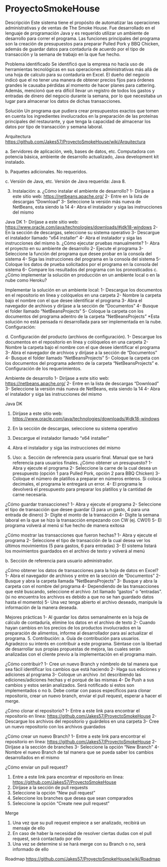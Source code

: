 # ProyectoSmokeHouse

Descripción
Este sistema tiene el propósito de automatizar las operaciones administrativas y de ventas de The Smoke House. Fue desarrollado en el lenguaje de programación Java y es requerido utilizar un ambiente de desarrollo para correr el programa.
Las funciones principales del programa son la creación de presupuestos para preparar Pulled Pork y BBQ Chicken, además de guardar datos para contaduría de acuerdo por el tipo de transacción y la semana de trabajo en la que fue hecho.

Problema identificado
Se identificó que la empresa no hacía uso de herramientas tecnológicas en sus operaciones administrativas más allá de una hoja de calculo para su contaduría en Excel. El dueño del negocio indicó que el no tener una manera de obtener precios fijos para órdenes grandes le causaba pérdidas al momento de hacer planes para cattering. Además, mencionó que era difícil llevar un registro de todos los gastos y entradas de dinero del negocio durante la semana, por lo que necesitaba un lugar para almacenar los datos de dichas transacciones.

Solución
Un programa que pudiera crear presupuestos exactos que tomen en cuenta los ingredientes involucrados en la preparación de las proteínas principales del restaurante, y que tenga la capacidad de almacenar los datos por tipo de transacción y semana laboral.
 
Arquitectura
https://github.com/Jakes57/ProyectoSmokeHouse/wiki/Arquitectura 

a.	Servidores de aplicación, web, bases de datos, etc.
Computadora con potencia básica, ambiente de desarrollo actualizado, Java development kit instalado. 

b.	Paquetes adicionales.
No requeridos.

c.	Versión de Java, etc.
Versión de Java requerida: Java 8.

3.	Instalación:
a.	¿Cómo instalar el ambiente de desarrollo?
1-	Diríjase a este sitio web: https://netbeans.apache.org/ 
2-	Entre en la lista de descargas “Download”
3-	Seleccione la versión más nueva de NetBeans, esta siendo la 14
4-	Abra el instalador y siga las instrucciones del mismo

Java DK
1-	Diríjase a este sitio web: https://www.oracle.com/java/technologies/downloads/#jdk18-windows 
2-	 En la sección de descargas, seleccione su sistema operativo
3-	Descargue el instalador llamado “x64 installer”
4-	Abra el instalador y siga las instrucciones del mismo
b.	¿Cómo ejecutar pruebas manualmente?
1-	Abra el proyecto en su ambiente de desarrollo
2-	Ejecute el programa
3-	Seleccione la función del programa que desee probar en la consola del sistema
4-	Siga las instrucciones del programa en la consola del sistema
5-	Coloque los datos de prueba solicitados por el programa en la consola del sistema
6-	Compare los resultados del programa con los pronosticados
c.	¿Cómo implementar la solución en producción en un ambiente local o en la nube como Heroku?

Implementar la solución en un ambiente local:
1-	Descargue los documentos en el repositorio en línea y colóquelos en una carpeta 
2-	Nombre la carpeta bajo el nombre con el que desee identificar el programa
3-	Abra el navegador de archivos y diríjase a la sección de “Documentos”
4-	Busque el folder llamado “NetBeansProjects”
5-	Coloque la carpeta con los documentos del programa adentro de la carpeta “NetBeansProjects”
*Esta solución no está pensada ni desarrollada para ser implementada en la nube.
Configuración:

d.	Configuración del producto (archivos de configuración).
1-	Descargue los documentos en el repositorio en línea y colóquelos en una carpeta 
2-	Nombre la carpeta bajo el nombre con el que desee identificar el programa
3-	Abra el navegador de archivos y diríjase a la sección de “Documentos”
4-	Busque el folder llamado “NetBeansProjects”
5-	Coloque la carpeta con los documentos del programa adentro de la carpeta “NetBeansProjects”
e.	Configuración de los requerimientos.

Ambiente de desarrollo
1-	Diríjase a este sitio web: https://netbeans.apache.org/ 
2-	Entre en la lista de descargas “Download”
3-	Seleccione la versión más nueva de NetBeans, esta siendo la 14
4-	Abra el instalador y siga las instrucciones del mismo

Java DK
1.	Diríjase a este sitio web: https://www.oracle.com/java/technologies/downloads/#jdk18-windows 
2.	En la sección de descargas, seleccione su sistema operativo
3.	Descargue el instalador llamado “x64 installer”
4.	Abra el instalador y siga las instrucciones del mismo

4.	Uso:
a.	Sección de referencia para usuario final. Manual que se hará referencia para usuarios finales.
¿Cómo obtener un presupuesto?
1-	Abra y ejecute el programa
2-	Seleccione la carne de la cual desea un presupuesto (opción 1 para Pulled Pork, opción 2 para BBQ Chicken)
3-	Coloque el número de platillos a preparar en números enteros. Si coloca decimales, el programa le entregará un error.
4-	El programa le devolverá el presupuesto para preparar los platillos y la cantidad de carne necesaria.
 
¿Cómo guardar transacciones?
1-	Abra y ejecute el programa
2-	Seleccione el tipo de transacción que desee guardar (3 para un gasto, 4 para una entrada de dinero)
3-	Digite el monto de la transacción
4-	Digite la semana laboral en la que se hizo la transacción empezando con CW (ej. CW01)
5-	El programa volverá al menú si fue hecho de manera exitosa
 
¿Cómo mostrar las transacciones que fueron hechas?
1-	Abra y ejecute el programa
2-	Seleccione el tipo de transacción de la cual desea ver los últimos movimientos (5 para gastos, 6 para entradas)
3-	El sistema listará los movimientos guardados en el archivo de texto y volverá al menú
 
b.	Sección de referencia para usuario administrador.

¿Cómo obtener los datos de transacciones para la hoja de datos en Excel?
1-	Abra el navegador de archivos y entre en la sección de “Documentos”
2-	Busque y abra la carpeta llamada “NetBeansProjects”
3-	Busque y abra la carpeta con el nombre del programa
4-	Dependiendo de las transacciones que esté buscando, seleccione el archivo .txt llamado “gastos” o “entradas”. (si no encuentra los archivos es debido a que no se han guardado datos hasta el momento)
5-	Una vez tenga abierto el archivo deseado, manipule la información de la manera deseada.

Mejores prácticas
1-	Al guardar los datos semanalmente en la hoja de cálculo de contaduría, elimine los datos en el archivo de texto 
2-	Cuando hayan cambios en los precios de los productos involucrados en la preparación de alimentos, informe al desarrollador para así actualizar el programa.
5.	Contribución:
a.	Guía de contribución para usuarios. 
Agradezco su interés en contribuir a este programa. Siéntase con la libertad de desarrollar sus propias propuestas de mejora, las cuales serán analizadas con el cliente previo a la implementación en el programa main.

¿Cómo contribuir?
1-	Cree un nuevo Branch y nómbrelo de tal manera que sea fácil identificar los cambios que está haciendo
2-	Haga sus ediciones y adiciones al programa 
3-	Coloque un archivo .txt describiendo las ediciones/adiciones hechas y el porqué de las mismas
4-	De Push a sus cambios y estos serán analizados. Será notificado si estos son implementados o no
b.	Debe contar con pasos específicos para clonar repositorio, crear un nuevo branch, enviar el pull request, esperar a hacer el merge.

¿Cómo clonar el repositorio?
1-	Entre a este link para encontrar el repositorio en línea: https://github.com/Jakes57/ProyectoSmokeHouse 
2-	Descargue los archivos del repositorio y guárdelos en una carpeta
3-	Cree un nuevo repositorio con los archivos guardados

¿Cómo crear un nuevo Branch?
1-	Entre a este link para encontrar el repositorio en línea: https://github.com/Jakes57/ProyectoSmokeHouse 
2-	Diríjase a la sección de branches
3-	Seleccione la opción “New Branch”
4-	Nombre el nuevo Branch de tal manera que se pueda saber los cambios desarrollados en el mismo

¿Cómo enviar un pull request?
1.	Entre a este link para encontrar el repositorio en línea: https://github.com/Jakes57/ProyectoSmokeHouse 
2.	Diríjase a la sección de pull requests
3.	Seleccione la opción “New pull request”
4.	Seleccione los branches que desea que sean comparados
5.	Seleccione la opción “Create new pull request”

Merge
1.	Una vez que su pull request empiece a ser analizado, recibirá un mensaje de ello
2.	En caso de haber la necesidad de resolver ciertas dudas con el pull request, será contactado por ello
3.	Una vez se determine si se hará merge con su Branch o no, será informado de ello

Roadmap
https://github.com/Jakes57/ProyectoSmokeHouse/wiki/Roadmap

